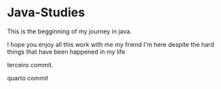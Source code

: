 # Java-Studies
This is the begginning of my journey in java.

I hope you enjoy all this work with me my friend
I'm here despite the hard things that have been happened in my life

terceiro commit.

quarto commit
